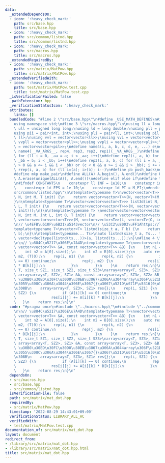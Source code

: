 ```yaml
---
data:
  _extendedDependsOn:
  - icon: ':heavy_check_mark:'
    path: src/base.hpp
    title: src/base.hpp
  - icon: ':heavy_check_mark:'
    path: src/common/listnd.hpp
    title: src/common/listnd.hpp
  - icon: ':heavy_check_mark:'
    path: src/macros.hpp
    title: src/macros.hpp
  _extendedRequiredBy:
  - icon: ':heavy_check_mark:'
    path: src/matrix/MatPow.hpp
    title: src/matrix/MatPow.hpp
  _extendedVerifiedWith:
  - icon: ':heavy_check_mark:'
    path: test/matrix/MatPow.test.cpp
    title: test/matrix/MatPow.test.cpp
  _isVerificationFailed: false
  _pathExtension: hpp
  _verificationStatusIcon: ':heavy_check_mark:'
  attributes:
    links: []
  bundledCode: "#line 2 \"src/base.hpp\"\n#define _USE_MATH_DEFINES\n#include <bits/stdc++.h>\n\
    using namespace std;\n#line 3 \"src/macros.hpp\"\n\nusing ll = long long;\nusing\
    \ ull = unsigned long long;\nusing ld = long double;\nusing pll = pair<ll, ll>;\n\
    using pii = pair<int, int>;\nusing pli = pair<ll, int>;\nusing pil = pair<int,\
    \ ll>;\nusing vvl = vector<vector<ll>>;\nusing vvi = vector<vector<int>>;\nusing\
    \ vvpll = vector<vector<pll>>;\nusing vvpli = vector<vector<pli>>;\nusing vvpil\
    \ = vector<vector<pil>>;\n#define name4(i, a, b, c, d, e, ...) e\n#define rep(...)\
    \ name4(__VA_ARGS__, rep4, rep3, rep2, rep1)(__VA_ARGS__)\n#define rep1(i, a)\
    \ for (ll i = 0, _aa = a; i < _aa; i++)\n#define rep2(i, a, b) for (ll i = a,\
    \ _bb = b; i < _bb; i++)\n#define rep3(i, a, b, c) for (ll i = a, _bb = b; (c\
    \ > 0 && a <= i && i < _bb) or (c < 0 && a >= i && i > _bb); i += c)\n#define\
    \ rrep(i, a, b) for (ll i=(a); i>(b); i--)\n#define pb push_back\n#define eb emplace_back\n\
    #define mkp make_pair\n#define ALL(A) A.begin(), A.end()\n#define UNIQUE(A) sort(ALL(A)),\
    \ A.erase(unique(ALL(A)), A.end())\n#define elif else if\n#define tostr to_string\n\
    \n#ifndef CONSTANTS\n    constexpr ll INF = 1e18;\n    constexpr int MOD = 1000000007;\n\
    \    constexpr ld EPS = 1e-10;\n    constexpr ld PI = M_PI;\n#endif\n#line 3 \"\
    src/common/listnd.hpp\"\n\ntemplate<typename T>\nvector<vector<T>> list2d(int\
    \ N, int M, T init) {\n    return vector<vector<T>>(N, vector<T>(M, init));\n\
    }\n\ntemplate<typename T>\nvector<vector<vector<T>>> list3d(int N, int M, int\
    \ L, T init) {\n    return vector<vector<vector<T>>>(N, vector<vector<T>>(M, vector<T>(L,\
    \ init)));\n}\n\ntemplate<typename T> \nvector<vector<vector<vector<T>>>> list4d(int\
    \ N, int M, int L, int O, T init) {\n    return vector<vector<vector<vector<T>>>>(N,\
    \ vector<vector<vector<T>>>(M, vector<vector<T>>(L, vector<T>(O, init))));\n}\n\
    \n// \u4EFB\u610F\u6B21\u5143vector\n// \u53C2\u8003\uFF1Ahttps://luzhiled1333.github.io/comp-library/src/cpp-template/header/make-vector.hpp\n\
    template<typename T>\nvector<T> listnd(size_t a, T b) {\n    return vector<T>(a,\
    \ b);\n}\n\ntemplate<typename... Ts>\nauto listnd(size_t a, Ts... ts) {\n    return\
    \ vector<decltype(listnd(ts...))>(a, listnd(ts...));\n}\n#line 4 \"src/matrix/mat_dot.hpp\"\
    \n\n// \u884C\u5217\u306E\u7A4D\ntemplate<typename T>\nvector<vector<T>> mat_dot(const\
    \ vector<vector<T>> &A, const vector<vector<T>> &B) {\n    int n1 = A.size();\n\
    \    int n2 = A[0].size();\n    int m2 = B[0].size();\n    auto res = list2d(n1,\
    \ m2, (T)0);\n    rep(i, n1) {\n        rep(k, n2) {\n            if (A[i][k]\
    \ == 0) continue;\n            rep(j, m2) {\n                res[i][j] += A[i][k]\
    \ * B[k][j];\n            }\n        }\n    }\n    return res;\n}\n\ntemplate<typename\
    \ T, size_t SZ1, size_t SZ2, size_t SZ3>\narray<array<T, SZ3>, SZ1> mat_dot(const\
    \ array<array<T, SZ2>, SZ1> &A, const array<array<T, SZ3>, SZ2> &B) {\n    //\
    \ \u30B0\u30ED\u30FC\u30D0\u30EB\u3067\u306A\u3044array\u306F\u521D\u671F\u5316\
    \u3055\u308C\u306A\u3044\u306E\u3067{}\u3067\u521D\u671F\u5316(0\u57CB\u3081)\u3059\
    \u308B\n    array<array<T, SZ3>, SZ1> res{};\n    rep(i, SZ1) {\n        rep(k,\
    \ SZ2) {\n            if (A[i][k] == 0) continue;\n            rep(j, SZ3) {\n\
    \                res[i][j] += A[i][k] * B[k][j];\n            }\n        }\n \
    \   }\n    return res;\n}\n"
  code: "#pragma once\n#include \"../macros.hpp\"\n#include \"../common/listnd.hpp\"\
    \n\n// \u884C\u5217\u306E\u7A4D\ntemplate<typename T>\nvector<vector<T>> mat_dot(const\
    \ vector<vector<T>> &A, const vector<vector<T>> &B) {\n    int n1 = A.size();\n\
    \    int n2 = A[0].size();\n    int m2 = B[0].size();\n    auto res = list2d(n1,\
    \ m2, (T)0);\n    rep(i, n1) {\n        rep(k, n2) {\n            if (A[i][k]\
    \ == 0) continue;\n            rep(j, m2) {\n                res[i][j] += A[i][k]\
    \ * B[k][j];\n            }\n        }\n    }\n    return res;\n}\n\ntemplate<typename\
    \ T, size_t SZ1, size_t SZ2, size_t SZ3>\narray<array<T, SZ3>, SZ1> mat_dot(const\
    \ array<array<T, SZ2>, SZ1> &A, const array<array<T, SZ3>, SZ2> &B) {\n    //\
    \ \u30B0\u30ED\u30FC\u30D0\u30EB\u3067\u306A\u3044array\u306F\u521D\u671F\u5316\
    \u3055\u308C\u306A\u3044\u306E\u3067{}\u3067\u521D\u671F\u5316(0\u57CB\u3081)\u3059\
    \u308B\n    array<array<T, SZ3>, SZ1> res{};\n    rep(i, SZ1) {\n        rep(k,\
    \ SZ2) {\n            if (A[i][k] == 0) continue;\n            rep(j, SZ3) {\n\
    \                res[i][j] += A[i][k] * B[k][j];\n            }\n        }\n \
    \   }\n    return res;\n}\n"
  dependsOn:
  - src/macros.hpp
  - src/base.hpp
  - src/common/listnd.hpp
  isVerificationFile: false
  path: src/matrix/mat_dot.hpp
  requiredBy:
  - src/matrix/MatPow.hpp
  timestamp: '2022-08-29 14:43:01+09:00'
  verificationStatus: LIBRARY_ALL_AC
  verifiedWith:
  - test/matrix/MatPow.test.cpp
documentation_of: src/matrix/mat_dot.hpp
layout: document
redirect_from:
- /library/src/matrix/mat_dot.hpp
- /library/src/matrix/mat_dot.hpp.html
title: src/matrix/mat_dot.hpp
---
```

